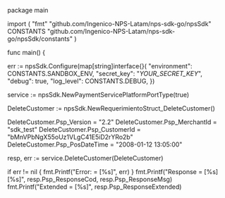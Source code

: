 package main

import (
    "fmt"
    "github.com/Ingenico-NPS-Latam/nps-sdk-go/npsSdk"
    CONSTANTS "github.com/Ingenico-NPS-Latam/nps-sdk-go/npsSdk/constants"
)

func main() {

err := npsSdk.Configure(map[string]interface{}(
    "environment": CONSTANTS.SANDBOX_ENV,
    "secret_key": "_YOUR_SECRET_KEY_",
    "debug": true,
    "log_level": CONSTANTS.DEBUG,
})

service := npsSdk.NewPaymentServicePlatformPortType(true)

DeleteCustomer := npsSdk.NewRequerimientoStruct_DeleteCustomer()

DeleteCustomer.Psp_Version = "2.2"
DeleteCustomer.Psp_MerchantId = "sdk_test"
DeleteCustomer.Psp_CustomerId = "bMnVPbNgX55oUz1VLgC41E5iD2rYRo2b"
DeleteCustomer.Psp_PosDateTime = "2008-01-12 13:05:00"

resp, err := service.DeleteCustomer(DeleteCustomer)

if err != nil {
    fmt.Printf("Error: = [%s]", err)
}
fmt.Printf("Response = [%s] [%s]", resp.Psp_ResponseCod, resp.Psp_ResponseMsg)
fmt.Printf("Extended = [%s]", resp.Psp_ResponseExtended)
